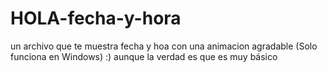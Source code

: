 # HOLA-fecha-y-hora
un archivo que te muestra fecha y hoa con una animacion agradable
(Solo funciona en Windows) :) aunque la verdad es que es muy básico
